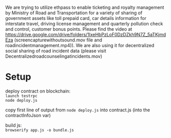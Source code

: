 We are trying to utilize ethpass to enable ticketing and royalty management by Ministry of Road and Transportation for a variety of sharing of government assets like toll prepaid card, car details information for interstate travel, driving license management and quarterly pollution check and control, customer bonus points. Please find the video at https://drive.google.com/drive/folders/1lxeHbPzLoF0DzDZkh9N7Z_5aTKjmdEza (screencapturewithoutsound.mov file and roadincidentmanagement.mp4)). We are also using it for decentralized social sharing of road incident data (please visit  Decentralizedroadcounselingatincidents.mov)


# Setup
deploy contract on blockchain:  
  `launch testrpc`  
  `node deploy.js`  

  copy first line of output from `node deploy.js` into contract.js (into the contractInfoJson var)

build js:  
  `browserify app.js -o bundle.js`


